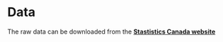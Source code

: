 # Data
The raw data can be downloaded from the [**Stastistics Canada website**](https://www150.statcan.gc.ca/n1/pub/15-602-x/15-602-x2017001-eng.htm)

